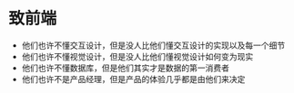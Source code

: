 
# 致前端

- 他们也许不懂交互设计，但是没人比他们懂交互设计的实现以及每一个细节
- 他们也许不懂视觉设计，但是没人比他们懂视觉设计如何变为现实
- 他们也许不懂数据库，但是他们其实才是数据的第一消费者
- 他们也许不是产品经理，但是产品的体验几乎都是由他们来决定